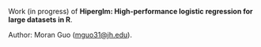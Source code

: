 Work (in progress) of **Hiperglm: High-performance logistic regression for large datasets in R**.

Author: Moran Guo (mguo31@jh.edu).